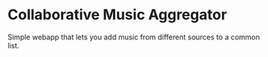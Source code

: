 # Collaborative Music Aggregator

Simple webapp that lets you add music from different sources to a common list.
